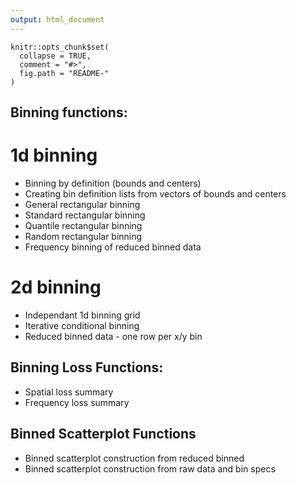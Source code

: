```yaml
---
output: html_document
---
```


<!-- README.md is generated from README.Rmd. Please edit that file -->

```{r, echo = FALSE}
knitr::opts_chunk$set(
  collapse = TRUE,
  comment = "#>",
  fig.path = "README-"
)
```

## Binning functions: 
# 1d binning
- Binning by definition (bounds and centers)
- Creating bin definition lists from vectors of bounds and centers
- General rectangular binning
- Standard rectangular binning
- Quantile rectangular binning
- Random rectangular binning
- Frequency binning of reduced binned data

# 2d binning
- Independant 1d binning grid
- Iterative conditional binning
- Reduced binned data - one row per x/y bin

## Binning Loss Functions:
- Spatial loss summary
- Frequency loss summary

## Binned Scatterplot Functions
- Binned scatterplot construction from reduced binned
- Binned scatterplot construction from raw data and bin specs

